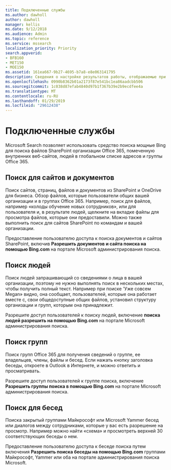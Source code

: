 ```yaml
---
title: Подключенные службы
ms.author: dawholl
author: dawholl
manager: kellis
ms.date: 9/12/2018
ms.audience: Admin
ms.topic: reference
ms.service: mssearch
localization_priority: Priority
search.appverid:
- BFB160
- MET150
- MOE150
ms.assetid: 161ea667-9b27-4695-b7a8-e8e063141795
description: Сведения о настройке результатов работы, отображаемые при использовании Microsoft Search.
ms.openlocfilehash: 0990b8362b01a2173f87e541bc1ea86aadcbb506
ms.sourcegitcommit: 1c038d87efab4840d97b1f367b39e2b9ecdfee4a
ms.translationtype: MT
ms.contentlocale: ru-RU
ms.lasthandoff: 01/29/2019
ms.locfileid: "29612438"
---
```

# <a name="connected-services"></a>Подключенные службы

Microsoft Search позволяет использовать средство поиска мощные Bing для поиска файлов SharePoint организации Office 365, помеченную внутренних веб-сайтов, людей в глобальном списке адресов и группы Office 365.
  
## <a name="search-for-sites-and-documents"></a>Поиск для сайтов и документов

Поиск сайтов, страниц, файлов и документов из SharePoint и OneDrive для бизнеса. Обзор файлов, которые пользователи общих вашей организации и в группах Office 365. Например, поиск для файлов, например «колоды обучение новых сотрудников», или для пользователя и, в результате людей, щелкните на вкладке файлы для просмотра файлов, которые они предоставили. Можно также выполнить поиск для сайтов SharePoint по командам и вашей организации.
  
Предоставление пользователю доступа к поиска документов и сайтов SharePoint, включив **Разрешить документов и сайта поиска на помощью Bing.com** на портале Microsoft администрирования поиска. 
  
## <a name="search-for-people"></a>Поиск людей

Поиск людей запрашивающий со сведениями о лица в вашей организации, поэтому не нужно выполнять поиск в нескольких местах, чтобы получить полный текст. Например при поиске 'Уже совсем Megan» видно, она сообщает, пользователей, которые она работает вместе с, свои общедоступные общих файлов, установил структуру организации и групп, которым она принадлежит.
  
Разрешите доступ пользователей к поиску людей, включение **поиска людей разрешить на помощью Bing.com** на портале Microsoft администрирования поиска. 
  
## <a name="search-for-groups"></a>Поиск групп

Поиск групп Office 365 для получения сведений о группе, ее владельцев, члены, файлы и бесед. Если нажать кнопку заголовка беседы, откроете в Outlook в Интернете, и можно ответить и просматривать.
  
Разрешите доступ пользователей к группе поиска, включение **Разрешить группы поиска в помощью Bing.com** на портале Microsoft администрирования поиска. 
  
## <a name="search-for-conversations"></a>Поиск для бесед

Поиска закрытый группами Майкрософт или Microsoft Yammer бесед или диалогов между сотрудниками, которые у вас есть разрешение на просмотр. Например можно найти «схема» и просмотреть верхней 30 соответствующих беседы о нем.
  
Предоставление пользователю доступа к беседе поиска путем включения **Разрешить поиска беседы на помощью Bing.com** группами Майкрософт, Yammer или оба на портале администрирования поиска Microsoft. 

  

